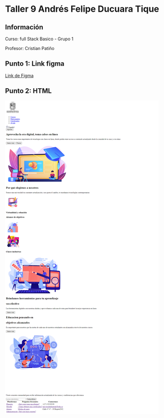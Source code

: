 <h1>Taller 9 Andrés Felipe Ducuara Tique</h1>

<h2> Información</h2>

<p>Curso: full Stack Basico - Grupo 1</p>
<p>Profesor: Cristian Patiño</p>

<h2> Punto 1: Link figma</h2>

<a href="https://www.figma.com/file/KV9FuYec1LGASwf636CYWd/Ejercicio-Figma-(Wireframes-y-Mockups)?type=design&node-id=0%3A1&mode=design&t=HHXBVbyLc9YwQlsj-1" target="_blank">Link de Figma</a>

<h2>Punto 2: HTML</h2>
<img src="./public/images/HTML.png" alt="HTML">

